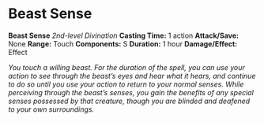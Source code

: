 # Beast Sense

**Beast Sense**
_2nd-level Divination_
**Casting Time:** 1 action
**Attack/Save:** None
**Range:** Touch
**Components:** S
**Duration:** 1 hour
**Damage/Effect:** Effect

*You touch a willing beast. For the duration of the spell, you can use your action to see through the beast’s eyes and hear what it hears, and continue to do so until you use your action to return to your normal senses. While perceiving through the beast’s senses, you gain the benefits of any special senses possessed by that creature, though you are blinded and deafened to your own surroundings.*